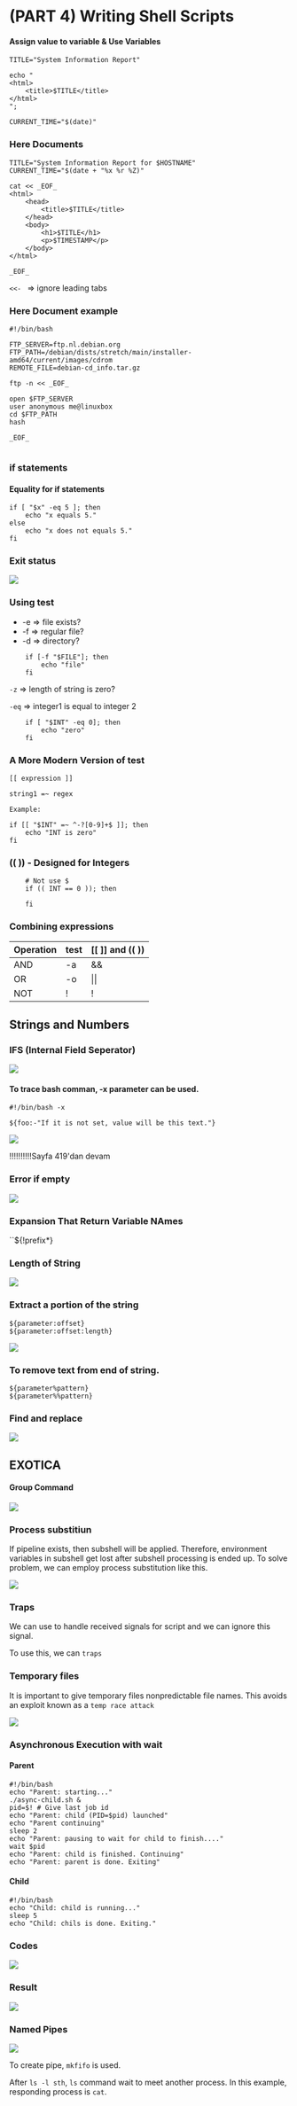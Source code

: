 # (PART 4) Writing Shell Scripts

#### Assign value to variable & Use Variables

```
TITLE="System Information Report"

echo "
<html>
    <title>$TITLE</title>
</html>
";
```

``CURRENT_TIME="$(date)"``

### Here Documents

```
TITLE="System Information Report for $HOSTNAME"
CURRENT_TIME="$(date + "%x %r %Z)"

cat << _EOF_
<html>
    <head>
        <title>$TITLE</title>
    </head>
    <body>
        <h1>$TITLE</h1>
        <p>$TIMESTAMP</p>
    </body>
</html>

_EOF_

```

``<<- `` => ignore leading tabs

### Here Document example

```
#!/bin/bash

FTP_SERVER=ftp.nl.debian.org
FTP_PATH=/debian/dists/stretch/main/installer-amd64/current/images/cdrom
REMOTE_FILE=debian-cd_info.tar.gz

ftp -n << _EOF_

open $FTP_SERVER
user anonymous me@linuxbox
cd $FTP_PATH
hash

_EOF_


```

### if statements

#### Equality for if statements

```
if [ "$x" -eq 5 ]; then
    echo "x equals 5."
else
    echo "x does not equals 5."
fi
```

### Exit status

![](images/exit_status.png)

### Using test

-   -e  => file exists?
-   -f  => regular file?
-   -d  => directory?

```
    if [-f "$FILE"]; then
        echo "file"
    fi
```

``-z`` => length of string is zero?

``-eq`` => integer1 is equal to integer 2

```
    if [ "$INT" -eq 0]; then
        echo "zero"
    fi
```

### A More Modern Version of test

```
[[ expression ]]

string1 =~ regex

Example:

if [[ "$INT" =~ ^-?[0-9]+$ ]]; then
    echo "INT is zero"
fi
```

### ((  )) - Designed for Integers

```
    # Not use $
    if (( INT == 0 )); then

    fi

```

### Combining expressions
|Operation | test | [[ ]] and (( ))|
|----------|------|----------------|
|AND       | -a   | &&             |
|OR        | -o   | \|\|           |
|NOT       | !    | !              |

## Strings and Numbers

### IFS (Internal Field Seperator)

![](images/ifs.png)

#### To trace bash comman, -x parameter can be used.

``#!/bin/bash -x``

`` ${foo:-"If it is not set, value will be this text."} ``

![](images/default_set.png)

!!!!!!!!!!Sayfa 419'dan devam

### Error if empty

![](images/error_if_empty.png)

### Expansion That Return Variable NAmes

``${!prefix*}

### Length of String

![](images/length_of_string.png)

### Extract a portion of the string

```
${parameter:offset}
${parameter:offset:length}

```

![](images/removing_leading.png)


### To remove text from end of string.

```
${parameter%pattern}
${parameter%%pattern}
```

### Find and replace

![](images/find_and_replace.png)

## EXOTICA

#### Group Command

![](images/group_command.png)


### Process substitiun

If pipeline exists, then subshell will be applied. Therefore, environment variables in subshell get lost after subshell processing is ended up. To solve problem, we can employ process substitution like this.


![](images/process_substitiun.png)

### Traps

We can use to handle received signals for script and we can ignore this signal.

To use this, we can ``traps``

### Temporary files

It is important to give temporary files nonpredictable file names. This avoids an exploit known as a ``temp race attack``

![](images/temp_files.png)

### Asynchronous Execution with wait

#### Parent

```
#!/bin/bash
echo "Parent: starting..."
./async-child.sh &
pid=$! # Give last job id
echo "Parent: child (PID=$pid) launched"
echo "Parent continuing"
sleep 2
echo "Parent: pausing to wait for child to finish...."
wait $pid
echo "Parent: child is finished. Continuing"
echo "Parent: parent is done. Exiting"
```

#### Child

```
#!/bin/bash
echo "Child: child is running..."
sleep 5
echo "Child: chils is done. Exiting."
```

### Codes

![](images/async_parent_child.png)

### Result

![](images/running_parent_child.png)

### Named Pipes

![](images/named_pipe.png)

To create pipe, ``mkfifo`` is used.

After ``ls -l sth``, ``ls`` command wait to meet another process. In this example, responding process is ``cat``.

